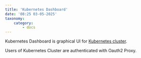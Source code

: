 ```yaml
---
title: 'Kubernetes Dashboard'
date: '08:25 03-05-2025'
taxonomy:
    category:
        - docs
---
```


Kubernetes Dashboard is graphical UI for [Kubernetes cluster](/kubernetes).

Users of Kubernetes Cluster are authenticated with Oauth2 Proxy. 
